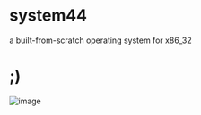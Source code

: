 
# system44
a built-from-scratch operating system for x86_32

# ;)
![image](https://www.openbsd.org/images/lemote.jpg)
